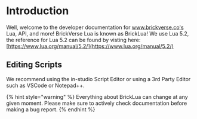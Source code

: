 # Introduction

Well, welcome to the developer documentation for www.brickverse.co's Lua, API, and more! BrickVerse Lua is known as BrickLua! We use Lua 5.2, the reference for Lua 5.2 can be found by visting here: [https://www.lua.org/manual/5.2/](https://www.lua.org/manual/5.2/)

## Editing Scripts

We recommend using the in-studio Script Editor or using a 3rd Party Editor such as VSCode or Notepad++.

{% hint style="warning" %}
Everything about BrickLua can change at any given moment. Please make sure to actively check documentation before making a bug report.
{% endhint %}
